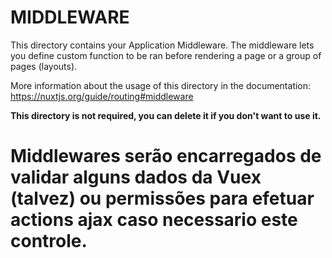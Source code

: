 # MIDDLEWARE

This directory contains your Application Middleware.
The middleware lets you define custom function to be ran before rendering a page or a group of pages (layouts).

More information about the usage of this directory in the documentation:
https://nuxtjs.org/guide/routing#middleware

**This directory is not required, you can delete it if you don't want to use it.**
# Middlewares serão encarregados de validar alguns dados da Vuex (talvez) ou permissões para efetuar actions ajax caso necessario este controle.
